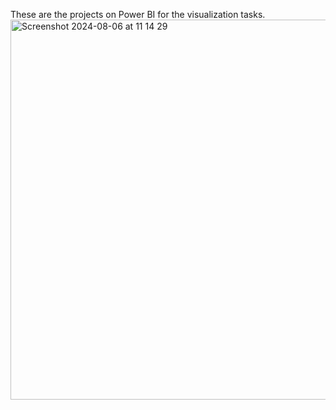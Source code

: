 These are the projects on Power BI for the visualization tasks.
<img width="608" alt="Screenshot 2024-08-06 at 11 14 29" src="https://github.com/user-attachments/assets/b31420e6-8e65-4b91-8eb0-5c1d2e4ec27f">
